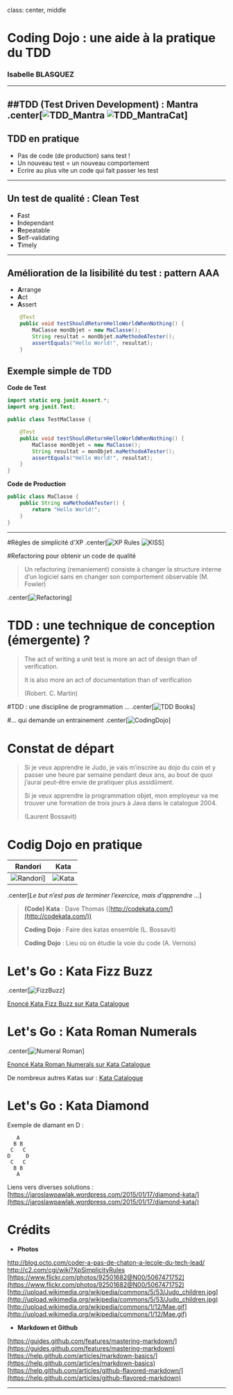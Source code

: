 class: center, middle

# Coding Dojo : une aide à la pratique du TDD
### Isabelle BLASQUEZ
---


##TDD (Test Driven Development) : Mantra
.center[![TDD_Mantra](TDD_Mantra.png)    ![TDD_MantraCat](http://blog.octo.com/wp-content/uploads/2013/06/38852942.jpg)]   
---

## TDD en pratique
* Pas de code (de production) sans test !
* Un nouveau test = un nouveau comportement
* Ecrire au plus vite un code qui fait passer les test

---
## Un test de qualité : Clean Test
- **F**ast
- **I**ndependant
- **R**epeatable
- **S**elf-validating
- **T**imely

---

## Amélioration de la lisibilité du test : pattern AAA

- **A**rrange
- **A**ct
- **A**ssert

```JAVA
	@Test
	public void testShouldReturnHelloWorldWhenNothing() {
		MaClasse monObjet = new MaClasse();
		String resultat = monObjet.maMethodeATester();
		assertEquals("Hello World!", resultat);
	}
````

## Exemple simple de TDD 
**Code de Test**
```JAVA
import static org.junit.Assert.*;
import org.junit.Test;

public class TestMaClasse {

	@Test
	public void testShouldReturnHelloWorldWhenNothing() {
		MaClasse monObjet = new MaClasse();
		String resultat = monObjet.maMethodeATester();
		assertEquals("Hello World!", resultat);
	}
}
```

**Code de Production**
```JAVA
public class MaClasse {
	public String maMethodeATester() {
		return "Hello World!";
	}
}
```
---

#Règles de simplicité d'XP
.center[![XP Rules](http://www.zeroplayer.com/images/stuff/TheFourCommandments.png) ![KISS](KISS.jpg)]  

#Refactoring pour obtenir un code de qualité
> Un refactoring (remaniement) consiste à changer la structure interne d’un logiciel sans en changer son comportement observable (M. Fowler)


.center[![Refactoring](Refactoring.png)]

# TDD : une technique de conception (émergente) ?

> The act of writing a unit test is more an act of design than of verification. 
> 
> It is also more an act of documentation than of verification
> 
> (Robert. C. Martin)


#TDD : une discipline de programmation …
.center[![TDD Books](TDD_Books.png)]

#... qui demande un entrainement
.center[![CodingDojo](CodingDojo.png)]

# Constat de départ
> Si je veux apprendre le Judo, je vais m’inscrire au dojo du coin et y passer une heure par semaine pendant deux ans, au bout de quoi j’aurai peut-être envie de pratiquer plus assidûment.
>
> Si je veux apprendre la programmation objet, mon employeur va me trouver une formation de trois jours à Java dans le catalogue 2004. 
> 
> (Laurent Bossavit)

# Codig Dojo en pratique

 Randori     | Kata   
 ----------- |--------
![Randori](http://upload.wikimedia.org/wikipedia/commons/5/53/Judo_children.jpg)]| ![Kata](http://upload.wikimedia.org/wikipedia/commons/1/12/Mae.gif)

.center[*Le but n’est pas de terminer l’exercice, mais d’apprendre ...*]

> **(Code) Kata** : Dave Thomas ([http://codekata.com/](http://codekata.com/))
> 
> **Coding Dojo** : Faire des katas ensemble (L. Bossavit)  
>                   
> **Coding Dojo** : Lieu où on étudie la voie du code (A. Vernois)


# Let's Go : Kata Fizz Buzz

.center[![FizzBuzz](http://agilekatas.co.uk/static/img/katas/kata_fizzbuzz.png)]

[Enoncé Kata Fizz Buzz sur Kata Catalogue](http://codingdojo.org/cgi-bin/index.pl?KataFizzBuzz) 

# Let's Go : Kata Roman Numerals

.center[![Numeral Roman](http://agilekatas.co.uk/static/img/katas/kata_romannumerals.png)]

[Enoncé Kata Roman Numerals sur Kata Catalogue ](http://codingdojo.org/cgi-bin/index.pl?KataRomanNumerals)

De nombreux autres Katas sur : [Kata Catalogue](http://codingdojo.org/cgi-bin/index.pl?KataCatalogue)


# Let's Go : Kata Diamond

Exemple de diamant en D :
```
   A   
  B B  
 C   C 
D     D
 C   C 
  B B  
   A 
```  

Liens vers diverses solutions : [https://jaroslawpawlak.wordpress.com/2015/01/17/diamond-kata/](https://jaroslawpawlak.wordpress.com/2015/01/17/diamond-kata/)

# Crédits 

* **Photos**

[http://blog.octo.com/coder-a-pas-de-chaton-a-lecole-du-tech-lead/ ](http://blog.octo.com/coder-a-pas-de-chaton-a-lecole-du-tech-lead/)  
[http://c2.com/cgi/wiki?XpSimplicityRules ](http://c2.com/cgi/wiki?XpSimplicityRules)  
[https://www.flickr.com/photos/92501682@N00/5067471752](https://www.flickr.com/photos/92501682@N00/5067471752)  
[http://upload.wikimedia.org/wikipedia/commons/5/53/Judo_children.jpg](http://upload.wikimedia.org/wikipedia/commons/5/53/Judo_children.jpg)  
[http://upload.wikimedia.org/wikipedia/commons/1/12/Mae.gif](http://upload.wikimedia.org/wikipedia/commons/1/12/Mae.gif)  


* **Markdown et Github**

[https://guides.github.com/features/mastering-markdown/](https://guides.github.com/features/mastering-markdown)  
[https://help.github.com/articles/markdown-basics/](https://help.github.com/articles/markdown-basics)   
[https://help.github.com/articles/github-flavored-markdown/](https://help.github.com/articles/github-flavored-markdown)  

---
